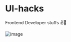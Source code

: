 # UI-hacks

Frontend Developer stuffs ✌️🤩

![image](https://user-images.githubusercontent.com/55907622/172230823-2d093db5-1481-4d54-9901-d5565e521120.png)
